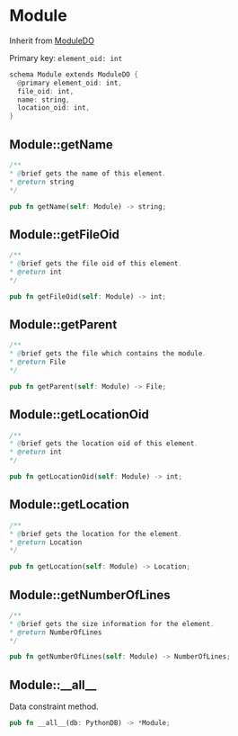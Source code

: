 # Module

Inherit from [ModuleDO](./ModuleDO.md)

Primary key: `element_oid: int`

```rust
schema Module extends ModuleDO {
  @primary element_oid: int,
  file_oid: int,
  name: string,
  location_oid: int,
}
```
## Module::getName

```java
/**
* @brief gets the name of this element.
* @return string
*/
```
```rust
pub fn getName(self: Module) -> string;
```
## Module::getFileOid

```java
/**
* @brief gets the file oid of this element.
* @return int
*/
```
```rust
pub fn getFileOid(self: Module) -> int;
```
## Module::getParent

```java
/**
* @brief gets the file which contains the module.
* @return File 
*/
```
```rust
pub fn getParent(self: Module) -> File;
```
## Module::getLocationOid

```java
/**
* @brief gets the location oid of this element.
* @return int
*/
```
```rust
pub fn getLocationOid(self: Module) -> int;
```
## Module::getLocation

```java
/**
* @brief gets the location for the element.
* @return Location
*/
```
```rust
pub fn getLocation(self: Module) -> Location;
```
## Module::getNumberOfLines

```java
/**
* @brief gets the size information for the element.
* @return NumberOfLines
*/
```
```rust
pub fn getNumberOfLines(self: Module) -> NumberOfLines;
```
## Module::\_\_all\_\_

Data constraint method.

```rust
pub fn __all__(db: PythonDB) -> *Module;
```
